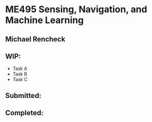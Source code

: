 # ME495 Sensing, Navigation, and Machine Learning

## Michael Rencheck

## WIP:
- Task A
- Task B
- Task C

## Submitted:

## Completed:
